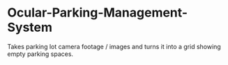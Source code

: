 # Ocular-Parking-Management-System
Takes parking lot camera footage / images and turns it into a grid showing empty parking spaces.
